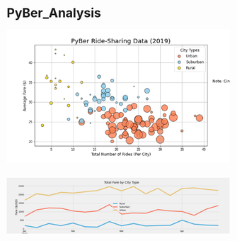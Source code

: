 # PyBer_Analysis

![Fig1](analysis/Fig1.png)<br><br>

![PyBer_fare_summary](analysis/PyBer_fare_summary.png)<br><br>


